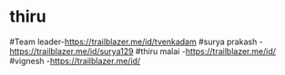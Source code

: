 # thiru


#Team leader-https://trailblazer.me/id/tvenkadam
#surya prakash -https://trailblazer.me/id/surya129
#thiru malai -https://trailblazer.me/id/
#vignesh -https://trailblazer.me/id/
